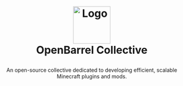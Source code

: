 <h1>
<p align="center">
  <img src="https://avatars.githubusercontent.com/u/190381642?s=400&u=1ea750eaa21566063610eb72a859f92d0c3fd5c2&v=4" alt="Logo" width="100">
  <br>OpenBarrel Collective
</h1>
  <p align="center">
    An open-source collective dedicated to developing efficient, scalable Minecraft plugins and mods.
  </p>
</p>
